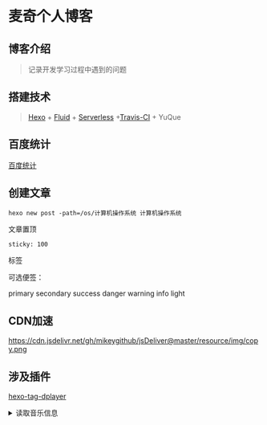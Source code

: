# 麦奇个人博客


## 博客介绍

>记录开发学习过程中遇到的问题

## 搭建技术

>[Hexo](https://hexo.io/) + [Fluid](https://fluid-dev.github.io/) + [Serverless]() +[Travis-CI]() + YuQue


## 百度统计

[百度统计](https://tongji.baidu.com/web/10000300596/overview/index?siteId=16089451)

## 创建文章
```jshelllanguage
hexo new post -path=/os/计算机操作系统 计算机操作系统
```

文章置顶
```text
sticky: 100
```

<p class="note note-primary">标签</p>

可选便签：

primary
secondary
success
danger
warning
info
light


## CDN加速

https://cdn.jsdelivr.net/gh/mikeygithub/jsDeliver@master/resource/img/copy.png

## 涉及插件

[hexo-tag-dplayer](https://github.com/MoePlayer/hexo-tag-dplayer)

<details>
    <summary><span>读取音乐信息</span>
    </summary>
    <br>


```java
public class ReadMusicList {
    public static void main(String[] args) throws Exception{
        read("/home/mikey/Downloads/jsDeliver/resource/music");
    }
    public static void read(String path) throws Exception{
        File[] files = new File(path).listFiles();
        for (File file:files) {
            // {"title": "青花","author": "周传雄","url": "https://cdn.jsdelivr.net/gh/mikeygithub/jsDeliver@master/resource/music/周传雄 - 青花.mp3"}
            String name = file.getName();
            int index = name.indexOf('.');
            String song = name.substring(0, index);
            String songName = song.substring(song.lastIndexOf(" ")+1);
            String author = song.substring(0, song.indexOf(" "));
            String url = "https://cdn.jsdelivr.net/gh/mikeygithub/jsDeliver@master/resource/music/";
            System.out.println("{\"title\": \""+songName+"\",\"author\":\""+author+"\",\"url\":\""+url+name+"\",\"pic\": \"https://cdn.jsdelivr.net/gh/mikeygithub/jsDeliver@master/resource/img/music.png\"},");
        }

    }
}
```


</details>
